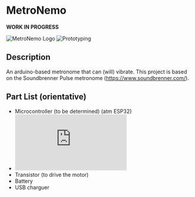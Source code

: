 # MetroNemo
**WORK IN PROGRESS**

![MetroNemo Logo](https://github.com/UC3Music/MetroNemo/blob/master/img/logo.png)
![Prototyping](https://github.com/UC3Music/MetroNemo/blob/master/img/FirstApproach.jpg)
## Description
An arduino-based metronome that can (will) vibrate.
This project is based on the Soundbrenner Pulse metronome (https://www.soundbrenner.com/).

## Part List (orientative)
- Microcontroller (to be determined) (atm ESP32)
- ![Vibration motor](https://www.banggood.com/5pcs-DC-3V-10mm-Micro-Motor-Coin-Flat-Vibrating-Motor-p-1037307.html?p=29061212937060201708&cur_warehouse=CN)
- Transistor (to drive the motor)
- Battery
- USB charguer
